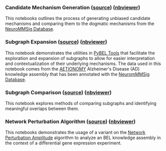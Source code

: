 ### Candidate Mechanism Generation ([source](https://github.com/pybel/pybel-notebooks/blob/master/algorithms/Candidate%20Mechanism%20Generation.ipynb)) ([nbviewer](http://nbviewer.jupyter.org/github/pybel/pybel-notebooks/blob/master/algorithms/Candidate%20Mechanism%20Generation.ipynb))

This notebooks outlines the process of generating unbiased candidate mechanisms and comparing them to the dogmatic mechanisms from the [NeuroMMSig Database](http://neurommsig.scai.fraunhofer.de/).

### Subgraph Expansion ([source](https://github.com/pybel/pybel-notebooks/blob/master/algorithms/Subgraph%20Expansion.ipynb)) ([nbviewer](http://nbviewer.jupyter.org/github/pybel/pybel-notebooks/blob/master/algorithms/Subgraph%20Expansion.ipynb))

This notebook demonstrates the utilities in [PyBEL Tools](http://pybel-tools.readthedocs.io) that facilitate the exploration and expansion of subgraphs to allow for easier interpretation and contextualization of their underlying mechanisms. The data used in this notebook comes from the [AETIONOMY](http://www.aetionomy.eu/) Alzheimer's Disease (AD) knowledge assembly that has been annotated with the [NeuromMMSig Database](http://neurommsig.scai.fraunhofer.de/pathways/introduction).

### Subgraph Comparison ([source](https://github.com/pybel/pybel-notebooks/blob/master/algorithms/Subgraph%20Comparison.ipynb)) ([nbviewer](http://nbviewer.jupyter.org/github/pybel/pybel-notebooks/blob/master/algorithms/Subgraph%20Comparison.ipynb))

This notebook explores methods of comparing subgraphs and identifying meaningful overlaps between them.

### Network Perturbation Algorithm ([source](https://github.com/pybel/pybel-notebooks/blob/master/algorithms/Network%20Perturbation%20Algorithm.ipynb)) ([nbviewer](http://nbviewer.jupyter.org/github/pybel/pybel-notebooks/blob/master/algorithms/Network%20Perturbation%20Algorithm.ipynb))

This notebooks demonstrates the usage of a variant on the [Network Perturbation Amplitude](http://bmcsystbiol.biomedcentral.com/articles/10.1186/1752-0509-6-54) algorithm to analyze an BEL knowledge assembly in the context of a differential gene expression experiment. 
